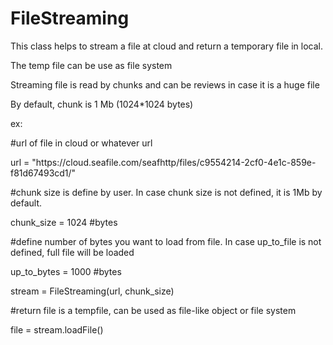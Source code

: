 # FileStreaming
<p>This class helps to stream a file at cloud and return a temporary file in local.</p>
<p>The temp file can be use as file system</p>
<p>Streaming file is read by chunks and can be reviews in case it is a huge file</p>
<p>By default, chunk is 1 Mb (1024*1024 bytes)</p>

<p>ex:</p>
<p>#url of file in cloud or whatever url</p>
<p>url = "https://cloud.seafile.com/seafhttp/files/c9554214-2cf0-4e1c-859e-f81d67493cd1/"</p>

<p>#chunk size is define by user. In case chunk size is not defined, it is 1Mb by default.</p>
<p>chunk_size = 1024 #bytes</p>
<p>#define number of bytes you want to load from file. In case up_to_file is not defined, full file will be loaded</p>
<p>up_to_bytes = 1000 #bytes</p>

<p>stream = FileStreaming(url, chunk_size)</p>

<p>#return file is a tempfile, can be used as file-like object or file system</p>
<p>file = stream.loadFile()</p>
